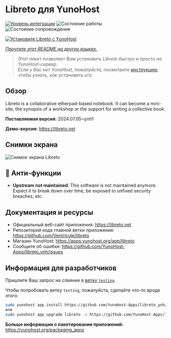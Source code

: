 <!--
Важно: этот README был автоматически сгенерирован <https://github.com/YunoHost/apps/tree/master/tools/readme_generator>
Он НЕ ДОЛЖЕН редактироваться вручную.
-->

# Libreto для YunoHost

[![Уровень интеграции](https://apps.yunohost.org/badge/integration/libreto)](https://ci-apps.yunohost.org/ci/apps/libreto/)
![Состояние работы](https://apps.yunohost.org/badge/state/libreto)
![Состояние сопровождения](https://apps.yunohost.org/badge/maintained/libreto)

[![Установите Libreto с YunoHost](https://install-app.yunohost.org/install-with-yunohost.svg)](https://install-app.yunohost.org/?app=libreto)

*[Прочтите этот README на других языках.](./ALL_README.md)*

> *Этот пакет позволяет Вам установить Libreto быстро и просто на YunoHost-сервер.*  
> *Если у Вас нет YunoHost, пожалуйста, посмотрите [инструкцию](https://yunohost.org/install), чтобы узнать, как установить его.*

## Обзор

Libreto is a collaborative etherpad-based notebook. It can become a mini-site, the synopsis of a workshop or the support for writing a collective book.


**Поставляемая версия:** 2024.07.05~ynh1

**Демо-версия:** <https://libreto.net>

## Снимки экрана

![Снимок экрана Libreto](./doc/screenshots/menu.png)

## :red_circle: Анти-функции

- **Upstream not maintained**: This software is not maintained anymore. Expect it to break down over time, be exposed to unfixed security breaches, etc.

## Документация и ресурсы

- Официальный веб-сайт приложения: <https://libreto.net>
- Репозиторий кода главной ветки приложения: <https://github.com/Ventricule/libreto>
- Магазин YunoHost: <https://apps.yunohost.org/app/libreto>
- Сообщите об ошибке: <https://github.com/YunoHost-Apps/libreto_ynh/issues>

## Информация для разработчиков

Пришлите Ваш запрос на слияние в [ветку `testing`](https://github.com/YunoHost-Apps/libreto_ynh/tree/testing).

Чтобы попробовать ветку `testing`, пожалуйста, сделайте что-то вроде этого:

```bash
sudo yunohost app install https://github.com/YunoHost-Apps/libreto_ynh/tree/testing --debug
или
sudo yunohost app upgrade libreto -u https://github.com/YunoHost-Apps/libreto_ynh/tree/testing --debug
```

**Больше информации о пакетировании приложений:** <https://yunohost.org/packaging_apps>
